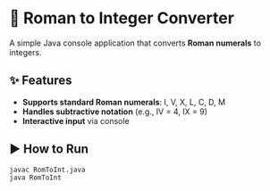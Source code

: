# 🔢 Roman to Integer Converter

A simple Java console application that converts **Roman numerals** to integers.

## ✨ Features
- **Supports standard Roman numerals**: I, V, X, L, C, D, M
- **Handles subtractive notation** (e.g., IV = 4, IX = 9)
- **Interactive input** via console

## ▶️ How to Run
```bash
javac RomToInt.java
java RomToInt
